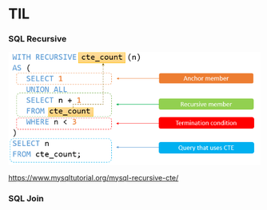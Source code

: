 # TIL

### SQL Recursive
![img](./IMG/image.png)

https://www.mysqltutorial.org/mysql-recursive-cte/

### SQL Join
